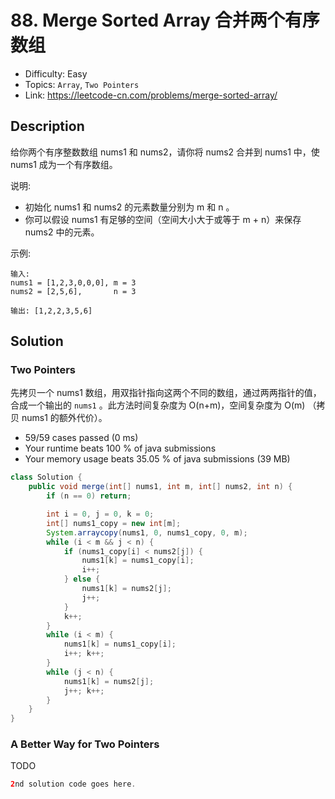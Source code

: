# 88. Merge Sorted Array 合并两个有序数组

- Difficulty: Easy
- Topics: `Array`, `Two Pointers`
- Link: https://leetcode-cn.com/problems/merge-sorted-array/

## Description

给你两个有序整数数组 nums1 和 nums2，请你将 nums2 合并到 nums1 中，使 nums1 成为一个有序数组。

说明:

- 初始化 nums1 和 nums2 的元素数量分别为 m 和 n 。
- 你可以假设 nums1 有足够的空间（空间大小大于或等于 m + n）来保存 nums2 中的元素。
 

示例:
```
输入:
nums1 = [1,2,3,0,0,0], m = 3
nums2 = [2,5,6],       n = 3

输出: [1,2,2,3,5,6]
```

## Solution

### Two Pointers

先拷贝一个 nums1 数组，用双指针指向这两个不同的数组，通过两两指针的值，合成一个输出的 `nums1` 。此方法时间复杂度为 O(n+m)，空间复杂度为 O(m) （拷贝 nums1 的额外代价）。

- 59/59 cases passed (0 ms)
- Your runtime beats 100 % of java submissions
- Your memory usage beats 35.05 % of java submissions (39 MB)

```java
class Solution {
    public void merge(int[] nums1, int m, int[] nums2, int n) {
        if (n == 0) return;

        int i = 0, j = 0, k = 0;
        int[] nums1_copy = new int[m];
        System.arraycopy(nums1, 0, nums1_copy, 0, m);
        while (i < m && j < n) {
            if (nums1_copy[i] < nums2[j]) {
                nums1[k] = nums1_copy[i];
                i++;
            } else {
                nums1[k] = nums2[j];
                j++;
            }
            k++;
        }
        while (i < m) {
            nums1[k] = nums1_copy[i];
            i++; k++;
        }
        while (j < n) {
            nums1[k] = nums2[j];
            j++; k++;
        }
    }
}
```

### A Better Way for Two Pointers

TODO

```java
2nd solution code goes here.
```
